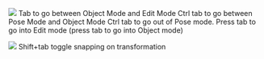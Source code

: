 ![](https://i.imgur.com/chpAdj7.png)
Tab to go between Object Mode and Edit Mode
Ctrl tab to go between Pose Mode and Object Mode
Ctrl tab to go out of Pose mode. Press tab to go into Edit mode (press tab to go into Object mode)

![](https://i.imgur.com/vFLnkDD.png)
Shift+tab toggle snapping on transformation